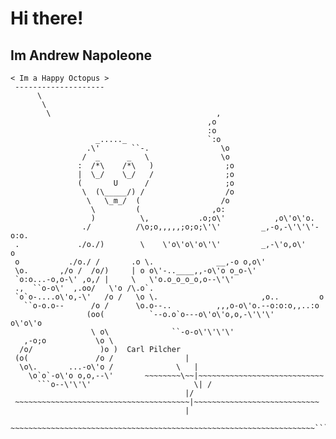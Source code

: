 # Hi there!
## Im Andrew Napoleone
``` ____________________
< Im a Happy Octopus >
 --------------------
      \
       \
        \                                     ,
                                            ,o
                                            :o
                   _....._                  `:o
                 .\'       ``-.                \o
                /  _      _   \                \o
               :  /*\    /*\   )                ;o
               |  \_/    \_/   /                ;o
               (       U      /                 ;o
                \  (\_____/) /                  /o
                 \   \_m_/  (                  /o
                  \         (                ,o:
                  )          \,           .o;o\'           ,o\'o\'o.
                ./          /\o;o,,,,,;o;o;\'\'         _,-o,-\'\'\'-o:o.
 .             ./o./)        \    \'o\'o\'o\'\'         _,-\'o,o\'         o
 o           ./o./ /       .o \.              __,-o o,o\'
 \o.       ,/o /  /o/)     | o o\'-..____,,-o\'o o_o-\'
 `o:o...-o,o-\' ,o,/ |     \   \'o.o_o_o_o,o--\'\'
 .,  ``o-o\'  ,.oo/   \'o /\.o`.
 `o`o-....o\'o,-\'   /o /   \o \.                       ,o..         o
   ``o-o.o--      /o /      \o.o--..          ,,,o-o\'o.--o:o:o,,..:o
                 (oo(          `--o.o`o---o\'o\'o,o,-\'\'\'        o\'o\'o
                  \ o\              ``-o-o\'\'\'\'
   ,-o;o           \o \
  /o/               )o )  Carl Pilcher
 (o(               /o /                |
  \o\.       ...-o\'o /              \   |
    \o`o`-o\'o o,o,--\'       ~~~~~~~~\~~|~~~~~~~~~~~~~~~~~~~~~~~~~~~~
      ```o--\'\'\'                       \| /
                                       |/
 ~~~~~~~~~~~~~~~~~~~~~~~~~~~~~~~~~~~~~~~|~~~~~~~~~~~~~~~~~~~~~~~~~~~~
                                       |
 ~~~~~~~~~~~~~~~~~~~~~~~~~~~~~~~~~~~~~~~~~~~~~~~~~~~~~~~~~~~~~~~~~~~~```

